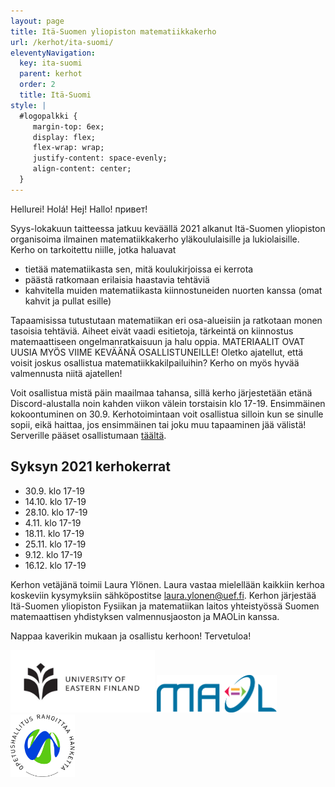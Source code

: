 ```yaml
---
layout: page
title: Itä-Suomen yliopiston matematiikkakerho
url: /kerhot/ita-suomi/
eleventyNavigation:
  key: ita-suomi
  parent: kerhot
  order: 2
  title: Itä-Suomi
style: |
  #logopalkki {
     margin-top: 6ex;
     display: flex;
     flex-wrap: wrap;
     justify-content: space-evenly;
     align-content: center;
  }
---
```


Hellurei! <span lang="cs">Holá!</span> <span lang="sv">Hej!</span> <span lang="de">Hallo!</span> <span lang="ru">привет!</span>

Syys-lokakuun taitteessa jatkuu keväällä 2021 alkanut Itä-Suomen yliopiston organisoima ilmainen matematiikkakerho yläkoululaisille ja lukiolaisille.
Kerho on tarkoitettu niille, jotka haluavat

-  tietää matematiikasta sen, mitä koulukirjoissa ei kerrota
-  päästä ratkomaan erilaisia haastavia tehtäviä
-  kahvitella muiden matematiikasta kiinnostuneiden nuorten kanssa (omat kahvit ja pullat esille)

Tapaamisissa tutustutaan matematiikan eri osa-alueisiin ja ratkotaan monen tasoisia tehtäviä. Aiheet eivät vaadi esitietoja, tärkeintä on kiinnostus matemaattiseen ongelmanratkaisuun ja halu oppia. MATERIAALIT OVAT UUSIA MYÖS VIIME KEVÄÄNÄ OSALLISTUNEILLE! Oletko ajatellut, että voisit joskus osallistua matematiikkakilpailuihin? Kerho on myös hyvää valmennusta niitä ajatellen!

Voit osallistua mistä päin maailmaa tahansa, sillä kerho järjestetään etänä Discord-alustalla noin kahden viikon välein torstaisin klo 17-19. Ensimmäinen kokoontuminen on 30.9. Kerhotoimintaan voit osallistua silloin kun se sinulle sopii, eikä haittaa, jos ensimmäinen tai joku muu tapaaminen jää välistä! Serverille pääset osallistumaan [täältä](https://discord.com/invite/8Jxpv5vbvB).

## Syksyn 2021 kerhokerrat

- 30.9. klo 17-19
- 14.10. klo 17-19
- 28.10. klo 17-19
- 4.11. klo 17-19
- 18.11. klo 17-19
- 25.11. klo 17-19
- 9.12. klo 17-19
- 16.12. klo 17-19


Kerhon vetäjänä toimii Laura Ylönen. Laura vastaa mielellään kaikkiin kerhoa koskeviin kysymyksiin sähköpostitse <laura.ylonen@uef.fi>. Kerhon järjestää Itä-Suomen yliopiston Fysiikan ja matematiikan laitos yhteistyössä Suomen matemaattisen yhdistyksen valmennusjaoston ja MAOLin kanssa.

Nappaa kaverikin mukaan ja osallistu kerhoon! Tervetuloa!



<div id="logopalkki">
<img src="uef.png" alt="Itä-Suomen Yliopisto" height="100"/>
<img src="/kerhot/abo/MAOL%20logo.svg" alt="MAOL" height="60"/>
<img src="/OPH_rahoittaa_rgb.png" alt="Opetushallitus rahoittaa hanketta" height="100"/>
</div>
